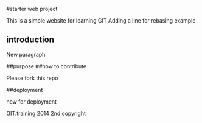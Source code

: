 #starter web project


This is a simple website for learning GIT
Adding a line for rebasing example

## introduction

New paragraph

##purpose
##how to contribute


Please fork this repo

##deployment

new for deployment


GIT.training 2014
2nd copyright

